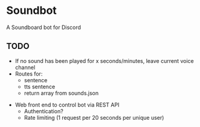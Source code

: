 # Soundbot

A Soundboard bot for Discord

## TODO

* If no sound has been played for x seconds/minutes, leave current voice channel
* Routes for:
  * sentence
  * tts sentence
  * return array from sounds.json

- Web front end to control bot via REST API
  * Authentication?
  * Rate limiting (1 request per 20 seconds per unique user)

